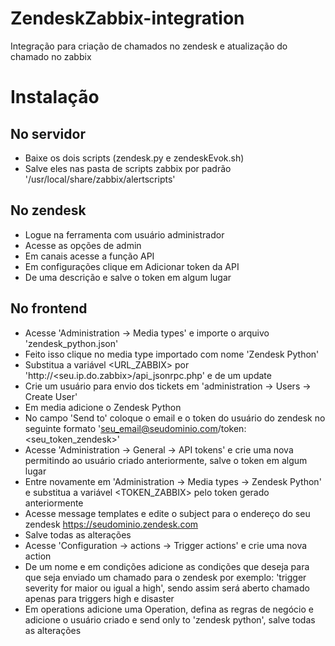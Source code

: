 # ZendeskZabbix-integration
Integração para criação de chamados no zendesk e atualização do chamado no zabbix

# Instalação

## No servidor
- Baixe os dois scripts (zendesk.py e zendeskEvok.sh)
- Salve eles nas pasta de scripts zabbix por padrão '/usr/local/share/zabbix/alertscripts'

## No zendesk
- Logue na ferramenta com usuário administrador
- Acesse as opções de admin
- Em canais acesse a função API
- Em configurações clique em Adicionar token da API
- De uma descrição e salve o token em algum lugar

## No frontend
- Acesse 'Administration -> Media types' e importe o arquivo 'zendesk_python.json'
- Feito isso clique no media type importado com nome 'Zendesk Python'
- Substitua a variável <URL_ZABBIX> por 'http://<seu.ip.do.zabbix>/api_jsonrpc.php' e de um update
- Crie um usuário para envio dos tickets em 'administration -> Users -> Create User'
- Em media adicione o Zendesk Python
- No campo 'Send to' coloque o email e o token do usuário do zendesk no seguinte formato '<seu_email@seudominio.com>/token:<seu_token_zendesk>'
- Acesse 'Administration -> General -> API tokens' e crie uma nova permitindo ao usuário criado anteriormente, salve o token em algum lugar
- Entre novamente em 'Administration -> Media types -> Zendesk Python' e substitua a variável <TOKEN_ZABBIX> pelo token gerado anteriormente
- Acesse message templates e edite o subject para o endereço do seu zendesk <https://seudominio.zendesk.com>
- Salve todas as alterações
- Acesse 'Configuration -> actions -> Trigger actions' e crie uma nova action
- De um nome e em condições adicione as condições que deseja para que seja enviado um chamado para o zendesk por exemplo: 'trigger severity for maior ou igual a high', sendo assim será aberto chamado apenas para triggers high e disaster
- Em operations adicione uma Operation, defina as regras de negócio e adicione o usuário criado e send only to 'zendesk python', salve todas as alterações
